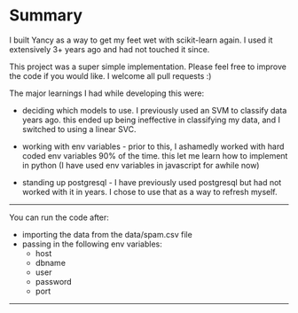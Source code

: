 # Summary

I built Yancy as a way to get my feet wet with scikit-learn again. I used it extensively 3+ years ago and had not touched it since.

This project was a super simple implementation. Please feel free to improve the code if you would like. I welcome all pull requests :)

The major learnings I had while developing this were:

- deciding which models to use. I previously used an SVM to classify data years ago. this ended up being ineffective in classifying my data, and I switched to using a linear SVC.

- working with env variables - prior to this, I ashamedly worked with hard coded env variables 90% of the time. this let me learn how to implement in python (I have used env variables in javascript for awhile now)

- standing up postgresql - I have previously used postgresql but had not worked with it in years. I chose to use that as a way to refresh myself.

---

You can run the code after:

- importing the data from the data/spam.csv file
- passing in the following env variables:
  - host
  - dbname
  - user
  - password
  - port

---
